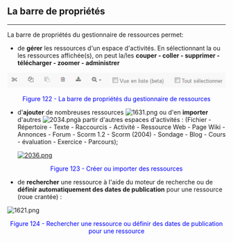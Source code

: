## La barre de propriétés
---

La barre de propriétés du gestionnaire de ressources permet:

* de **gérer** les ressources d'un espace d'activités. En sélectionnant la ou les ressources affichée(s), on peut la/les **couper - coller - supprimer - télécharger - zoomer - administrer**

![](images/fig122.png)
    
<p style="text-align: center; color: blue">Figure 122 - La barre de propriétés du gestionnaire de ressources</p>

* d'**ajouter** de nombreuses ressources ![1631.png](http://www.claroline.net/uploads/custom/images/1631.png) ou d'en **importer** d'autres ![2034.png](http://www.claroline.net/uploads/custom/images/2034.png)à partir d'autres espaces d'activités :
(Fichier - Répertoire - Texte - Raccourcis - Activité - Ressource Web - Page Wiki - Annonces - Forum - Scorm 1.2 - Scorm (2004) - Sondage - Blog - Cours - évaluation - Exercice - Parcours);
    
   [ ![2036.png](http://www.claroline.net/uploads/custom/images/1947.png)](http://www.claroline.net/uploads/custom/images/2036.png)
   
<p style="text-align: center; color: blue">Figure 123 - Créer ou importer des ressources</p>
  
* de **rechercher** une ressource à l'aide du moteur de recherche ou de **définir automatiquement des dates de publication** pour une ressource (roue crantée) :

![    1621.png](http://www.claroline.net/uploads/custom/images/1621.png)

<p style="text-align: center; color: blue">Figure 124 - Rechercher une ressource ou définir des dates de publication pour une ressource</p>



